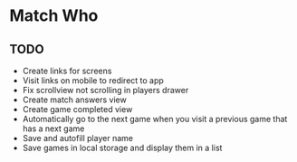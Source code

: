 # Match Who

## TODO

-   Create links for screens
-   Visit links on mobile to redirect to app
-   Fix scrollview not scrolling in players drawer
-   Create match answers view
-   Create game completed view
-   Automatically go to the next game when you visit a previous game that has a next game
-   Save and autofill player name
-   Save games in local storage and display them in a list
